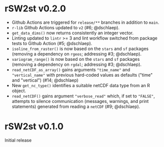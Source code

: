 # rSW2st v0.2.0

* Github Actions are triggered for `release/**` branches in addition to `main`.
* `r-lib` Github Actions updated to `v2` (#6; @dschlaep).
* `get_data_dims()` now returns consistently an integer vector.
* Linting updated to `lintr` >= 3 and
  lint workflow switched from package tests to Github Action (#5; @dschlaep).
* `isoline_from_raster()` is now based on the `stars` and `sf` packages
  (removing a dependency on `rgeos`; addressing #3; @dschlaep).
* `variogram_range()` is now based on the `stars` and `sf` packages
  (removing a dependency on `rgdal`; addressing #3; @dschlaep).
* `read_netCDF_as_array()` gains arguments `"time_name"` and `"vertical_name"`
  with previous hard-coded values as defaults ("time" and "vertical")
  (#14; @dschlaep)
* New `get_nc_type()` identifies a suitable netCDF data type from an R object.
* `read_netCDF()` gains argument `"verbose_read"` which, if set to `"FALSE"`,
  attempts to silence communication (messages, warnings, and print statements)
  generated from reading a `netCDF` (#9; @dschlaep).


# rSW2st v0.1.0
Initial release
